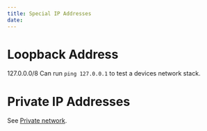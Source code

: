 ```yaml
---
title: Special IP Addresses
date: 
---
```


# Loopback Address

127.0.0.0/8
Can run `ping 127.0.0.1` to test a devices network stack.

# Private IP Addresses

See [Private network](20240424091900-private-network.md).

